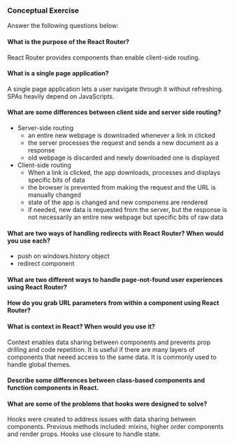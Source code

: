 ### Conceptual Exercise

Answer the following questions below:

#### What is the purpose of the React Router?

React Router provides components than enable client-side routing. 

####  What is a single page application?

A single page application lets a user navigate through it without refreshing. SPAs heavily depend on JavaScripts.

	
####  What are some differences between client side and server side routing?

* Server-side routing
	* 	an entire new webpage is downloaded whenever a link in clicked
	*  the server processes the request and sends a new document as a response
	*  old webpage is discarded and newly downloaded one is displayed 
* Client-side routing
	*  When a link is clicked, the app downloads, processes and displays specific bits of data
	*  the browser is prevented from making the request and the URL is manually changed
	*  state of the app is changed and new componens are rendered
	*  if needed, new data is requested from the server, but the response is not necessarily an entire new webpage but specific bits of raw data

####  What are two ways of handling redirects with React Router? When would you use each?

* push on windows.history object
* redirect component

####  What are two different ways to handle page-not-found user experiences using React Router? 



####  How do you grab URL parameters from within a component using React Router?



####  What is context in React? When would you use it?

Context enables data sharing between components and prevents prop drilling and code repetition. It is useful if there are many layers of components that neeed access to the same data. It is commonly used to handle global themes.

####  Describe some differences between class-based components and function components in React.

####  What are some of the problems that hooks were designed to solve?

Hooks were created to address issues with data sharing between components. Previous methods included: mixins, higher order components and render props. Hooks use closure to handle state. 